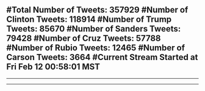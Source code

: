 #Total Number of Tweets: 357929 
#Number of Clinton Tweets: 118914
#Number of Trump Tweets: 85670
#Number of Sanders Tweets: 79428
#Number of Cruz Tweets: 57788
#Number of Rubio Tweets: 12465
#Number of Carson Tweets: 3664
#Current Stream Started at Fri Feb 12 00:58:01 MST
---
---
---
